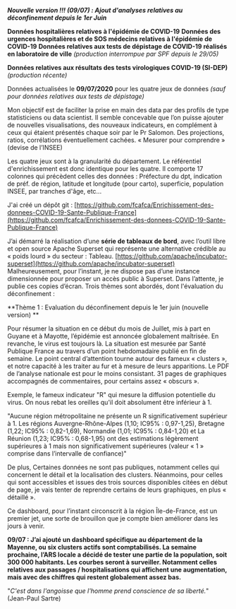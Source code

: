***Nouvelle version !!! (09/07) : Ajout d'analyses relatives au déconfinement depuis le 1er Juin***  

**Données hospitalières relatives à l'épidémie de COVID-19**
**Données des urgences hospitalières et de SOS médecins relatives à l'épidémie de COVID-19**
**Données relatives aux tests de dépistage de COVID-19 réalisés en laboratoire de ville** *(production interrompue par SPF depuis le 29/05)*  

**Données relatives aux résultats des tests virologiques COVID-19 (SI-DEP)** *(production récente)*

Données actualisées le **09/07/2020**  pour les quatre jeux de données *(sauf pour données relatives aux tests de dépistage)*

Mon objectif est de faciliter la prise en main des data par des profils de type statisticiens ou data scientist.
Il semble concevable que l’on puisse ajouter de nouvelles visualisations, des nouveaux indicateurs, en complément à ceux qui étaient présentés chaque soir par le Pr Salomon.
Des projections, ratios, corrélations éventuellement cachées. « Mesurer pour comprendre » (devise de l’INSEE)

Les quatre jeux sont à la granularité du département. Le référentiel d'enrichissement est donc identique pour les quatre.
Il comporte 17 colonnes qui précèdent celles des données : 
Préfecture du dpt, indication de préf. de région, latitude et longitude (pour carto), superficie, population INSEE, par tranches d'âge, etc...

J'ai créé un dépôt git : [https://github.com/fcafca/Enrichissement-des-donnees-COVID-19-Sante-Publique-France](https://github.com/fcafca/Enrichissement-des-donnees-COVID-19-Sante-Publique-France)

J’ai démarré la réalisation d’une **série de tableaux de bord**, avec l’outil libre et open source Apache Superset qui représente une alternative crédible au « poids lourd » du secteur : Tableau.
[https://github.com/apache/incubator-superset](https://github.com/apache/incubator-superset)
Malheureusement, pour l’instant, je ne dispose pas d’une instance dimensionnée pour proposer un accès public à Superset.
Dans l’attente, je publie ces copies d’écran. Trois thèmes sont abordés, dont l'évaluation du déconfinement :

**Thème 1 : Evaluation du déconfinement depuis le 1er juin (nouvelle version) **

Pour résumer la situation en ce début du mois de Juillet, mis à part en Guyane et à Mayotte, l’épidémie est annoncée globalement maîtrisée.
En revanche, le virus est toujours là. La situation est mesurée par Santé Publique France au travers d’un point hebdomadaire publié en fin de semaine.
Le point central d’attention tourne autour des fameux « clusters », et notre capacité à les traiter au fur et à mesure de leurs apparitions.
Le PDF de l’analyse nationale est pour le moins consistant. 31 pages de graphiques accompagnés de commentaires, pour certains assez « obscurs ».

Exemple, le fameux indicateur "R" qui mesure la diffusion potentielle du virus. On nous rebat les oreilles qu'il doit absolument être inférieur à 1.

"Aucune région métropolitaine ne présente un R significativement supérieur à 1.
Les régions Auvergne-Rhône-Alpes (1,10; IC95% : 0,97-1,25), Bretagne (1,22; IC95% : 0,82-1,69), Normandie (1,01; IC95% : 0,84-1,20) et La Réunion (1,23; IC95% : 0,68-1,95) ont des estimations légèrement supérieures à 1 mais non significativement supérieures (valeur « 1 » comprise dans l’intervalle de confiance)"

De plus, Certaines données ne sont pas publiques, notamment celles qui concernent le détail et la localisation des clusters.
Néanmoins, pour celles qui sont accessibles et issues des trois sources disponibles citées en début de page, je vais tenter de reprendre certains de leurs graphiques, en plus « détaillé ».

Ce dashboard, pour l’instant circonscrit à la région Île-de-France, est un premier jet, une sorte de brouillon que je compte bien améliorer dans les jours à venir.

**09/07 : J’ai ajouté un dashboard spécifique au département de la Mayenne, ou six clusters actifs sont comptabilisés. La semaine prochaine, l’ARS locale a décidé de tester une partie de la population, soit 300 000 habitants.
Les courbes seront à surveiller. Notamment celles relatives aux passages / hospitalisations qui affichent une augmentation, mais avec des chiffres qui restent globalement assez bas.**

"*C'est dans l'angoisse que l'homme prend conscience de sa liberté.*" (Jean-Paul Sartre)
